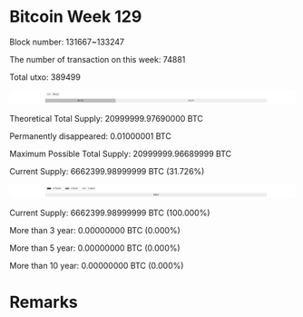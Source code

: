 # Bitcoin Week 129

Block number: 131667~133247

The number of transaction on this week: 74881

Total utxo: 389499

![](../images/mined_week129.png)

Theoretical Total Supply: 20999999.97690000 BTC

Permanently disappeared: 0.01000001 BTC

Maximum Possible Total Supply: 20999999.96689999 BTC

Current Supply: 6662399.98999999 BTC (31.726%)

![](../images/year_week129.png)


Current Supply: 6662399.98999999 BTC (100.000%)

More than 3 year: 0.00000000 BTC (0.000%)

More than 5 year: 0.00000000 BTC (0.000%)

More than 10 year: 0.00000000 BTC (0.000%)

# Remarks

